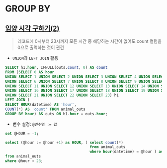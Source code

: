 # GROUP BY

## [입양 시각 구하기(2)](https://programmers.co.kr/learn/courses/30/lessons/59413)

> 레코드에 0시부터 23시까지 모든 시간 중 해당하는 시간이 없어도 count 컬럼을 0으로 출력하는 것이 관건

- `UNION`과 `LEFT JOIN` 활용

```sql
SELECT h1.hour, IFNULL(outs.count, 0) AS count
FROM (SELECT 0 AS hour
UNION SELECT 1 UNION SELECT 2 UNION SELECT 3 UNION SELECT 4 UNION SELECT 5
UNION SELECT 6 UNION SELECT 7 UNION SELECT 8 UNION SELECT 9 UNION SELECT 10
UNION SELECT 11 UNION SELECT 12 UNION SELECT 13 UNION SELECT 14 UNION SELECT 15
UNION SELECT 16 UNION SELECT 17 UNION SELECT 18 UNION SELECT 19 UNION SELECT 20
UNION SELECT 21 UNION SELECT 22 UNION SELECT 23) h1
LEFT JOIN (
SELECT HOUR(datetime) AS 'hour',
COUNT(*) AS 'count' FROM animal_outs
GROUP BY hour) AS outs ON h1.hour = outs.hour;
```

- 변수 설정: `@변수명 := 값`

```sql
set @HOUR = -1;

select (@hour := @hour +1) as HOUR, ( select count(*)
                                      from animal_outs
                                      where hour(datetime) = @hour ) as COUNT
from animal_outs
where @hour < 23;
```

